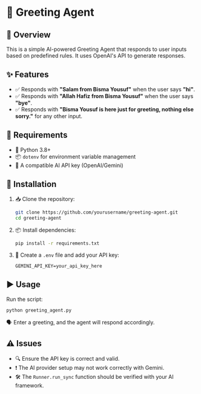 # 🤖 Greeting Agent

## 📌 Overview

This is a simple AI-powered Greeting Agent that responds to user inputs based on predefined rules. It uses OpenAI's API to generate responses.

## ✨ Features

- ✅ Responds with **"Salam from Bisma Yousuf"** when the user says **"hi"**.
- ✅ Responds with **"Allah Hafiz from Bisma Yousuf"** when the user says **"bye"**.
- ✅ Responds with **"Bisma Yousuf is here just for greeting, nothing else sorry."** for any other input.

## 🔧 Requirements

- 🐍 Python 3.8+
- 📦 `dotenv` for environment variable management
- 🔑 A compatible AI API key (OpenAI/Gemini)

## 🚀 Installation

1. 📥 Clone the repository:
   ```sh
   git clone https://github.com/yourusername/greeting-agent.git
   cd greeting-agent
   ```
2. 📦 Install dependencies:
   ```sh
   pip install -r requirements.txt
   ```
3. 📝 Create a `.env` file and add your API key:
   ```env
   GEMINI_API_KEY=your_api_key_here
   ```

## ▶️ Usage

Run the script:

```sh
python greeting_agent.py
```

🗣️ Enter a greeting, and the agent will respond accordingly.

## ⚠️ Issues

- 🔍 Ensure the API key is correct and valid.
- ❗ The AI provider setup may not work correctly with Gemini.
- 🛠️ The `Runner.run_sync` function should be verified with your AI framework.

